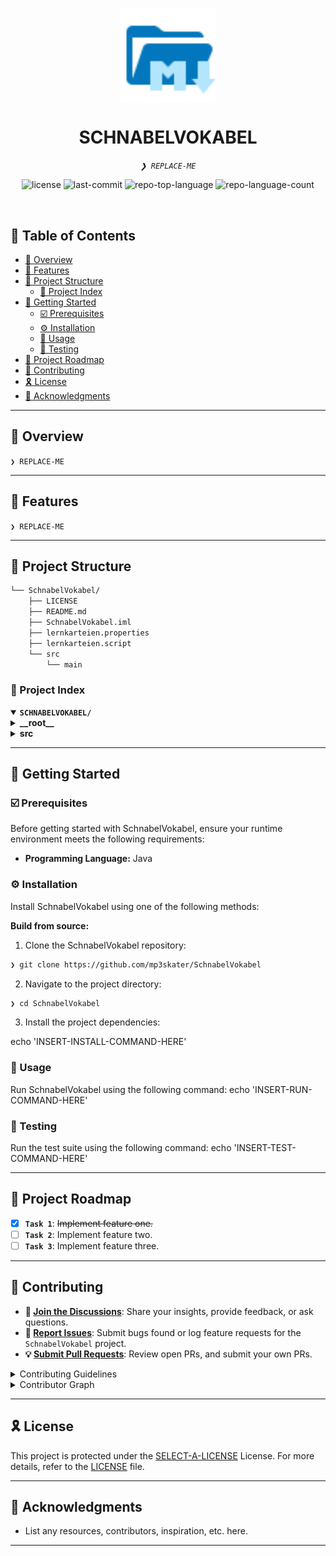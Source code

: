 <p align="center">
    <img src="https://raw.githubusercontent.com/PKief/vscode-material-icon-theme/ec559a9f6bfd399b82bb44393651661b08aaf7ba/icons/folder-markdown-open.svg" align="center" width="30%">
</p>
<p align="center"><h1 align="center">SCHNABELVOKABEL</h1></p>
<p align="center">
	<em><code>❯ REPLACE-ME</code></em>
</p>
<p align="center">
	<img src="https://img.shields.io/github/license/mp3skater/SchnabelVokabel?style=default&logo=opensourceinitiative&logoColor=white&color=0080ff" alt="license">
	<img src="https://img.shields.io/github/last-commit/mp3skater/SchnabelVokabel?style=default&logo=git&logoColor=white&color=0080ff" alt="last-commit">
	<img src="https://img.shields.io/github/languages/top/mp3skater/SchnabelVokabel?style=default&color=0080ff" alt="repo-top-language">
	<img src="https://img.shields.io/github/languages/count/mp3skater/SchnabelVokabel?style=default&color=0080ff" alt="repo-language-count">
</p>
<p align="center"><!-- default option, no dependency badges. -->
</p>
<p align="center">
	<!-- default option, no dependency badges. -->
</p>
<br>

## 🔗 Table of Contents

- [📍 Overview](#-overview)
- [👾 Features](#-features)
- [📁 Project Structure](#-project-structure)
  - [📂 Project Index](#-project-index)
- [🚀 Getting Started](#-getting-started)
  - [☑️ Prerequisites](#-prerequisites)
  - [⚙️ Installation](#-installation)
  - [🤖 Usage](#🤖-usage)
  - [🧪 Testing](#🧪-testing)
- [📌 Project Roadmap](#-project-roadmap)
- [🔰 Contributing](#-contributing)
- [🎗 License](#-license)
- [🙌 Acknowledgments](#-acknowledgments)

---

## 📍 Overview

<code>❯ REPLACE-ME</code>

---

## 👾 Features

<code>❯ REPLACE-ME</code>

---

## 📁 Project Structure

```sh
└── SchnabelVokabel/
    ├── LICENSE
    ├── README.md
    ├── SchnabelVokabel.iml
    ├── lernkarteien.properties
    ├── lernkarteien.script
    └── src
        └── main
```


### 📂 Project Index
<details open>
	<summary><b><code>SCHNABELVOKABEL/</code></b></summary>
	<details> <!-- __root__ Submodule -->
		<summary><b>__root__</b></summary>
		<blockquote>
			<table>
			<tr>
				<td><b><a href='https://github.com/mp3skater/SchnabelVokabel/blob/master/lernkarteien.script'>lernkarteien.script</a></b></td>
				<td><code>❯ REPLACE-ME</code></td>
			</tr>
			</table>
		</blockquote>
	</details>
	<details> <!-- src Submodule -->
		<summary><b>src</b></summary>
		<blockquote>
			<details>
				<summary><b>main</b></summary>
				<blockquote>
					<details>
						<summary><b>java</b></summary>
						<blockquote>
							<details>
								<summary><b>net</b></summary>
								<blockquote>
									<details>
										<summary><b>mp3skater</b></summary>
										<blockquote>
											<details>
												<summary><b>schnabelvokabel</b></summary>
												<blockquote>
													<table>
													<tr>
														<td><b><a href='https://github.com/mp3skater/SchnabelVokabel/blob/master/src/main/java/net/mp3skater/schnabelvokabel/Main.java'>Main.java</a></b></td>
														<td><code>❯ REPLACE-ME</code></td>
													</tr>
													</table>
													<details>
														<summary><b>model</b></summary>
														<blockquote>
															<table>
															<tr>
																<td><b><a href='https://github.com/mp3skater/SchnabelVokabel/blob/master/src/main/java/net/mp3skater/schnabelvokabel/model/AppState.java'>AppState.java</a></b></td>
																<td><code>❯ REPLACE-ME</code></td>
															</tr>
															</table>
															<details>
																<summary><b>RohdateienJava</b></summary>
																<blockquote>
																	<details>
																		<summary><b>RohdateienJava</b></summary>
																		<blockquote>
																			<details>
																				<summary><b>Rohdateien</b></summary>
																				<blockquote>
																					<details>
																						<summary><b>src</b></summary>
																						<blockquote>
																							<details>
																								<summary><b>net</b></summary>
																								<blockquote>
																									<details>
																										<summary><b>tfobz</b></summary>
																										<blockquote>
																											<details>
																												<summary><b>vokabeltrainer</b></summary>
																												<blockquote>
																													<details>
																														<summary><b>model</b></summary>
																														<blockquote>
																															<table>
																															<tr>
																																<td><b><a href='https://github.com/mp3skater/SchnabelVokabel/blob/master/src/main/java/net/mp3skater/schnabelvokabel/model/RohdateienJava/RohdateienJava/Rohdateien/src/net/tfobz/vokabeltrainer/model/VokabeltrainerDB.java'>VokabeltrainerDB.java</a></b></td>
																																<td><code>❯ REPLACE-ME</code></td>
																															</tr>
																															<tr>
																																<td><b><a href='https://github.com/mp3skater/SchnabelVokabel/blob/master/src/main/java/net/mp3skater/schnabelvokabel/model/RohdateienJava/RohdateienJava/Rohdateien/src/net/tfobz/vokabeltrainer/model/Fach.java'>Fach.java</a></b></td>
																																<td><code>❯ REPLACE-ME</code></td>
																															</tr>
																															<tr>
																																<td><b><a href='https://github.com/mp3skater/SchnabelVokabel/blob/master/src/main/java/net/mp3skater/schnabelvokabel/model/RohdateienJava/RohdateienJava/Rohdateien/src/net/tfobz/vokabeltrainer/model/Lernkartei.java'>Lernkartei.java</a></b></td>
																																<td><code>❯ REPLACE-ME</code></td>
																															</tr>
																															<tr>
																																<td><b><a href='https://github.com/mp3skater/SchnabelVokabel/blob/master/src/main/java/net/mp3skater/schnabelvokabel/model/RohdateienJava/RohdateienJava/Rohdateien/src/net/tfobz/vokabeltrainer/model/Karte.java'>Karte.java</a></b></td>
																																<td><code>❯ REPLACE-ME</code></td>
																															</tr>
																															<tr>
																																<td><b><a href='https://github.com/mp3skater/SchnabelVokabel/blob/master/src/main/java/net/mp3skater/schnabelvokabel/model/RohdateienJava/RohdateienJava/Rohdateien/src/net/tfobz/vokabeltrainer/model/TestHsqlDB.java'>TestHsqlDB.java</a></b></td>
																																<td><code>❯ REPLACE-ME</code></td>
																															</tr>
																															</table>
																														</blockquote>
																													</details>
																												</blockquote>
																											</details>
																										</blockquote>
																									</details>
																								</blockquote>
																							</details>
																						</blockquote>
																					</details>
																				</blockquote>
																			</details>
																		</blockquote>
																	</details>
																</blockquote>
															</details>
														</blockquote>
													</details>
													<details>
														<summary><b>view</b></summary>
														<blockquote>
															<details>
																<summary><b>elements</b></summary>
																<blockquote>
																	<table>
																	<tr>
																		<td><b><a href='https://github.com/mp3skater/SchnabelVokabel/blob/master/src/main/java/net/mp3skater/schnabelvokabel/view/elements/BaseFont.java'>BaseFont.java</a></b></td>
																		<td><code>❯ REPLACE-ME</code></td>
																	</tr>
																	<tr>
																		<td><b><a href='https://github.com/mp3skater/SchnabelVokabel/blob/master/src/main/java/net/mp3skater/schnabelvokabel/view/elements/FachShow.java'>FachShow.java</a></b></td>
																		<td><code>❯ REPLACE-ME</code></td>
																	</tr>
																	<tr>
																		<td><b><a href='https://github.com/mp3skater/SchnabelVokabel/blob/master/src/main/java/net/mp3skater/schnabelvokabel/view/elements/DisabledBaseButton.java'>DisabledBaseButton.java</a></b></td>
																		<td><code>❯ REPLACE-ME</code></td>
																	</tr>
																	<tr>
																		<td><b><a href='https://github.com/mp3skater/SchnabelVokabel/blob/master/src/main/java/net/mp3skater/schnabelvokabel/view/elements/DictionaryButton.java'>DictionaryButton.java</a></b></td>
																		<td><code>❯ REPLACE-ME</code></td>
																	</tr>
																	<tr>
																		<td><b><a href='https://github.com/mp3skater/SchnabelVokabel/blob/master/src/main/java/net/mp3skater/schnabelvokabel/view/elements/UpdateButton.java'>UpdateButton.java</a></b></td>
																		<td><code>❯ REPLACE-ME</code></td>
																	</tr>
																	<tr>
																		<td><b><a href='https://github.com/mp3skater/SchnabelVokabel/blob/master/src/main/java/net/mp3skater/schnabelvokabel/view/elements/BaseCheckBox.java'>BaseCheckBox.java</a></b></td>
																		<td><code>❯ REPLACE-ME</code></td>
																	</tr>
																	<tr>
																		<td><b><a href='https://github.com/mp3skater/SchnabelVokabel/blob/master/src/main/java/net/mp3skater/schnabelvokabel/view/elements/BaseButtonHover.java'>BaseButtonHover.java</a></b></td>
																		<td><code>❯ REPLACE-ME</code></td>
																	</tr>
																	<tr>
																		<td><b><a href='https://github.com/mp3skater/SchnabelVokabel/blob/master/src/main/java/net/mp3skater/schnabelvokabel/view/elements/DeleteDictionaryButton.java'>DeleteDictionaryButton.java</a></b></td>
																		<td><code>❯ REPLACE-ME</code></td>
																	</tr>
																	<tr>
																		<td><b><a href='https://github.com/mp3skater/SchnabelVokabel/blob/master/src/main/java/net/mp3skater/schnabelvokabel/view/elements/Colors.java'>Colors.java</a></b></td>
																		<td><code>❯ REPLACE-ME</code></td>
																	</tr>
																	<tr>
																		<td><b><a href='https://github.com/mp3skater/SchnabelVokabel/blob/master/src/main/java/net/mp3skater/schnabelvokabel/view/elements/BaseButton.java'>BaseButton.java</a></b></td>
																		<td><code>❯ REPLACE-ME</code></td>
																	</tr>
																	<tr>
																		<td><b><a href='https://github.com/mp3skater/SchnabelVokabel/blob/master/src/main/java/net/mp3skater/schnabelvokabel/view/elements/BackButton.java'>BackButton.java</a></b></td>
																		<td><code>❯ REPLACE-ME</code></td>
																	</tr>
																	<tr>
																		<td><b><a href='https://github.com/mp3skater/SchnabelVokabel/blob/master/src/main/java/net/mp3skater/schnabelvokabel/view/elements/FaecherButton.java'>FaecherButton.java</a></b></td>
																		<td><code>❯ REPLACE-ME</code></td>
																	</tr>
																	</table>
																</blockquote>
															</details>
															<details>
																<summary><b>panels</b></summary>
																<blockquote>
																	<table>
																	<tr>
																		<td><b><a href='https://github.com/mp3skater/SchnabelVokabel/blob/master/src/main/java/net/mp3skater/schnabelvokabel/view/panels/DeleteKarteiPanel.java'>DeleteKarteiPanel.java</a></b></td>
																		<td><code>❯ REPLACE-ME</code></td>
																	</tr>
																	<tr>
																		<td><b><a href='https://github.com/mp3skater/SchnabelVokabel/blob/master/src/main/java/net/mp3skater/schnabelvokabel/view/panels/ImportPanel.java'>ImportPanel.java</a></b></td>
																		<td><code>❯ REPLACE-ME</code></td>
																	</tr>
																	<tr>
																		<td><b><a href='https://github.com/mp3skater/SchnabelVokabel/blob/master/src/main/java/net/mp3skater/schnabelvokabel/view/panels/SettingsPanel.java'>SettingsPanel.java</a></b></td>
																		<td><code>❯ REPLACE-ME</code></td>
																	</tr>
																	<tr>
																		<td><b><a href='https://github.com/mp3skater/SchnabelVokabel/blob/master/src/main/java/net/mp3skater/schnabelvokabel/view/panels/EditPanel.java'>EditPanel.java</a></b></td>
																		<td><code>❯ REPLACE-ME</code></td>
																	</tr>
																	<tr>
																		<td><b><a href='https://github.com/mp3skater/SchnabelVokabel/blob/master/src/main/java/net/mp3skater/schnabelvokabel/view/panels/Updatable.java'>Updatable.java</a></b></td>
																		<td><code>❯ REPLACE-ME</code></td>
																	</tr>
																	<tr>
																		<td><b><a href='https://github.com/mp3skater/SchnabelVokabel/blob/master/src/main/java/net/mp3skater/schnabelvokabel/view/panels/NavigationController.java'>NavigationController.java</a></b></td>
																		<td><code>❯ REPLACE-ME</code></td>
																	</tr>
																	<tr>
																		<td><b><a href='https://github.com/mp3skater/SchnabelVokabel/blob/master/src/main/java/net/mp3skater/schnabelvokabel/view/panels/LoadPanel.java'>LoadPanel.java</a></b></td>
																		<td><code>❯ REPLACE-ME</code></td>
																	</tr>
																	<tr>
																		<td><b><a href='https://github.com/mp3skater/SchnabelVokabel/blob/master/src/main/java/net/mp3skater/schnabelvokabel/view/panels/FaecherPanel.java'>FaecherPanel.java</a></b></td>
																		<td><code>❯ REPLACE-ME</code></td>
																	</tr>
																	<tr>
																		<td><b><a href='https://github.com/mp3skater/SchnabelVokabel/blob/master/src/main/java/net/mp3skater/schnabelvokabel/view/panels/BasePanel.java'>BasePanel.java</a></b></td>
																		<td><code>❯ REPLACE-ME</code></td>
																	</tr>
																	<tr>
																		<td><b><a href='https://github.com/mp3skater/SchnabelVokabel/blob/master/src/main/java/net/mp3skater/schnabelvokabel/view/panels/TrainingModePanel.java'>TrainingModePanel.java</a></b></td>
																		<td><code>❯ REPLACE-ME</code></td>
																	</tr>
																	<tr>
																		<td><b><a href='https://github.com/mp3skater/SchnabelVokabel/blob/master/src/main/java/net/mp3skater/schnabelvokabel/view/panels/ExportScreenPanel.java'>ExportScreenPanel.java</a></b></td>
																		<td><code>❯ REPLACE-ME</code></td>
																	</tr>
																	<tr>
																		<td><b><a href='https://github.com/mp3skater/SchnabelVokabel/blob/master/src/main/java/net/mp3skater/schnabelvokabel/view/panels/NewKarteiPanel.java'>NewKarteiPanel.java</a></b></td>
																		<td><code>❯ REPLACE-ME</code></td>
																	</tr>
																	<tr>
																		<td><b><a href='https://github.com/mp3skater/SchnabelVokabel/blob/master/src/main/java/net/mp3skater/schnabelvokabel/view/panels/TrainMenuPanel.java'>TrainMenuPanel.java</a></b></td>
																		<td><code>❯ REPLACE-ME</code></td>
																	</tr>
																	<tr>
																		<td><b><a href='https://github.com/mp3skater/SchnabelVokabel/blob/master/src/main/java/net/mp3skater/schnabelvokabel/view/panels/MainMenuPanel.java'>MainMenuPanel.java</a></b></td>
																		<td><code>❯ REPLACE-ME</code></td>
																	</tr>
																	</table>
																	<details>
																		<summary><b>excluded</b></summary>
																		<blockquote>
																			<table>
																			<tr>
																				<td><b><a href='https://github.com/mp3skater/SchnabelVokabel/blob/master/src/main/java/net/mp3skater/schnabelvokabel/view/panels/excluded/ChooseDictionaryPanel.java'>ChooseDictionaryPanel.java</a></b></td>
																				<td><code>❯ REPLACE-ME</code></td>
																			</tr>
																			<tr>
																				<td><b><a href='https://github.com/mp3skater/SchnabelVokabel/blob/master/src/main/java/net/mp3skater/schnabelvokabel/view/panels/excluded/NewDictionaryPanel.java'>NewDictionaryPanel.java</a></b></td>
																				<td><code>❯ REPLACE-ME</code></td>
																			</tr>
																			<tr>
																				<td><b><a href='https://github.com/mp3skater/SchnabelVokabel/blob/master/src/main/java/net/mp3skater/schnabelvokabel/view/panels/excluded/WordManagementPanel.java'>WordManagementPanel.java</a></b></td>
																				<td><code>❯ REPLACE-ME</code></td>
																			</tr>
																			</table>
																		</blockquote>
																	</details>
																</blockquote>
															</details>
														</blockquote>
													</details>
												</blockquote>
											</details>
										</blockquote>
									</details>
								</blockquote>
							</details>
						</blockquote>
					</details>
				</blockquote>
			</details>
		</blockquote>
	</details>
</details>

---
## 🚀 Getting Started

### ☑️ Prerequisites

Before getting started with SchnabelVokabel, ensure your runtime environment meets the following requirements:

- **Programming Language:** Java


### ⚙️ Installation

Install SchnabelVokabel using one of the following methods:

**Build from source:**

1. Clone the SchnabelVokabel repository:
```sh
❯ git clone https://github.com/mp3skater/SchnabelVokabel
```

2. Navigate to the project directory:
```sh
❯ cd SchnabelVokabel
```

3. Install the project dependencies:

echo 'INSERT-INSTALL-COMMAND-HERE'



### 🤖 Usage
Run SchnabelVokabel using the following command:
echo 'INSERT-RUN-COMMAND-HERE'

### 🧪 Testing
Run the test suite using the following command:
echo 'INSERT-TEST-COMMAND-HERE'

---
## 📌 Project Roadmap

- [X] **`Task 1`**: <strike>Implement feature one.</strike>
- [ ] **`Task 2`**: Implement feature two.
- [ ] **`Task 3`**: Implement feature three.

---

## 🔰 Contributing

- **💬 [Join the Discussions](https://github.com/mp3skater/SchnabelVokabel/discussions)**: Share your insights, provide feedback, or ask questions.
- **🐛 [Report Issues](https://github.com/mp3skater/SchnabelVokabel/issues)**: Submit bugs found or log feature requests for the `SchnabelVokabel` project.
- **💡 [Submit Pull Requests](https://github.com/mp3skater/SchnabelVokabel/blob/main/CONTRIBUTING.md)**: Review open PRs, and submit your own PRs.

<details closed>
<summary>Contributing Guidelines</summary>

1. **Fork the Repository**: Start by forking the project repository to your github account.
2. **Clone Locally**: Clone the forked repository to your local machine using a git client.
   ```sh
   git clone https://github.com/mp3skater/SchnabelVokabel
   ```
3. **Create a New Branch**: Always work on a new branch, giving it a descriptive name.
   ```sh
   git checkout -b new-feature-x
   ```
4. **Make Your Changes**: Develop and test your changes locally.
5. **Commit Your Changes**: Commit with a clear message describing your updates.
   ```sh
   git commit -m 'Implemented new feature x.'
   ```
6. **Push to github**: Push the changes to your forked repository.
   ```sh
   git push origin new-feature-x
   ```
7. **Submit a Pull Request**: Create a PR against the original project repository. Clearly describe the changes and their motivations.
8. **Review**: Once your PR is reviewed and approved, it will be merged into the main branch. Congratulations on your contribution!
</details>

<details closed>
<summary>Contributor Graph</summary>
<br>
<p align="left">
   <a href="https://github.com{/mp3skater/SchnabelVokabel/}graphs/contributors">
      <img src="https://contrib.rocks/image?repo=mp3skater/SchnabelVokabel">
   </a>
</p>
</details>

---

## 🎗 License

This project is protected under the [SELECT-A-LICENSE](https://choosealicense.com/licenses) License. For more details, refer to the [LICENSE](https://choosealicense.com/licenses/) file.

---

## 🙌 Acknowledgments

- List any resources, contributors, inspiration, etc. here.

---
